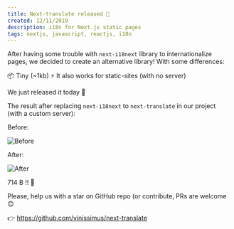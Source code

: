 ```yaml
---
title: Next-translate released 🎉
created: 12/11/2019
description: i18n for Next.js static pages
tags: nextjs, javascript, reactjs, i18n
---
```


After having some trouble with `next-i18next` library to internationalize pages, we decided to create an alternative library! With some differences:

📦 Tiny (~1kb)
⚡️ It also works for static-sites (with no server)

We just released it today 🎉

The result after replacing `next-i18next` to `next-translate` in our project (with a custom server):

Before:

![Before](/images/blog-images/1.jpeg)

After:

![After](/images/blog-images/2.jpeg)

714 B !! 🤯

Please, help us with a star on GitHub repo (or contribute, PRs are welcome 😊

👉 https://github.com/vinissimus/next-translate
